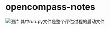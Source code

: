 # opencompass-notes
![图片](https://github.com/wtjgh/LLM-notes/assets/34306488/7afd4579-b94e-466d-93f2-15c9427a329c)
其中run.py文件是整个评估过程的启动文件

